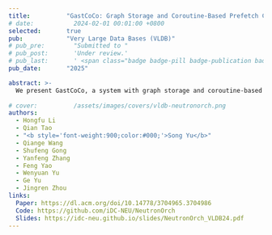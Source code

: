 ```yaml
---
title:          "GastCoCo: Graph Storage and Coroutine-Based Prefetch Co-Design for Dynamic Graph"
# date:           2024-02-01 00:01:00 +0800
selected:       true
pub:            "Very Large Data Bases (VLDB)"
# pub_pre:        "Submitted to "
# pub_post:       'Under review.'
# pub_last:       ' <span class="badge badge-pill badge-publication badge-success">Spotlight</span>'
pub_date:       "2025"

abstract: >-
  We present GastCoCo, a system with graph storage and coroutine-based prefetch co-design. By employing software prefetching via stackless coroutines and designing a prefetch-friendly data structure CBList, GastCoCo significantly alleviates the performance degradation caused by cache misses.
  
# cover:          /assets/images/covers/vldb-neutronorch.png
authors:
  - Hongfu Li
  - Qian Tao
  - "<b style='font-weight:900;color:#000;'>Song Yu</b>"
  - Qiange Wang
  - Shufeng Gong
  - Yanfeng Zhang
  - Feng Yao
  - Wenyuan Yu
  - Ge Yu
  - Jingren Zhou
links:
  Paper: https://dl.acm.org/doi/10.14778/3704965.3704986
  Code: https://github.com/iDC-NEU/NeutronOrch
  Slides: https://idc-neu.github.io/slides/NeutronOrch_VLDB24.pdf
---
```

